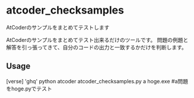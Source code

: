 # atcoder_checksamples
AtCoderのサンプルをまとめてテストします

AtCoderのサンプルをまとめてテスト出来るだけのツールです。
問題の例題と解答を引っ張ってきて、自分のコードの出力と一致するかだけを判断します。

## Usage
[verse]
'ghq' python atcoder atcoder_checksamples.py a hoge.exe #a問題をhoge.pyでテスト

